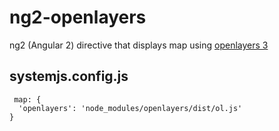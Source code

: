 # ng2-openlayers
ng2 (Angular 2) directive that displays map using [openlayers 3](http://openlayers.org/)

## systemjs.config.js
     map: {
      'openlayers': 'node_modules/openlayers/dist/ol.js'
    }
